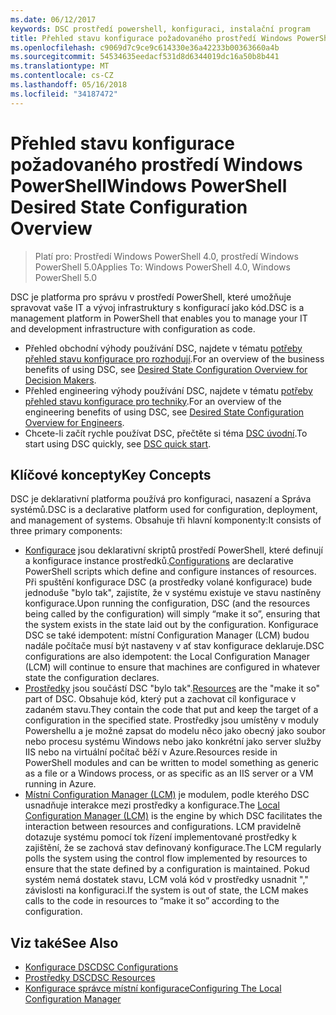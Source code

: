 ```yaml
---
ms.date: 06/12/2017
keywords: DSC prostředí powershell, konfiguraci, instalační program
title: Přehled stavu konfigurace požadovaného prostředí Windows PowerShell
ms.openlocfilehash: c9069d7c9ce9c614330e36a42233b00363660a4b
ms.sourcegitcommit: 54534635eedacf531d8d6344019dc16a50b8b441
ms.translationtype: MT
ms.contentlocale: cs-CZ
ms.lasthandoff: 05/16/2018
ms.locfileid: "34187472"
---
```

# <a name="windows-powershell-desired-state-configuration-overview"></a><span data-ttu-id="954b2-103">Přehled stavu konfigurace požadovaného prostředí Windows PowerShell</span><span class="sxs-lookup"><span data-stu-id="954b2-103">Windows PowerShell Desired State Configuration Overview</span></span>

> <span data-ttu-id="954b2-104">Platí pro: Prostředí Windows PowerShell 4.0, prostředí Windows PowerShell 5.0</span><span class="sxs-lookup"><span data-stu-id="954b2-104">Applies To: Windows PowerShell 4.0, Windows PowerShell 5.0</span></span>

<span data-ttu-id="954b2-105">DSC je platforma pro správu v prostředí PowerShell, které umožňuje spravovat vaše IT a vývoj infrastruktury s konfigurací jako kód.</span><span class="sxs-lookup"><span data-stu-id="954b2-105">DSC is a management platform in PowerShell that enables you to manage your IT and development infrastructure with configuration as code.</span></span>

- <span data-ttu-id="954b2-106">Přehled obchodní výhody používání DSC, najdete v tématu [potřeby přehled stavu konfigurace pro rozhodují](decisionMaker.md).</span><span class="sxs-lookup"><span data-stu-id="954b2-106">For an overview of the business benefits of using DSC, see [Desired State Configuration Overview for Decision Makers](decisionMaker.md).</span></span>
- <span data-ttu-id="954b2-107">Přehled engineering výhody používání DSC, najdete v tématu [potřeby přehled stavu konfigurace pro techniky](DscForEngineers.md).</span><span class="sxs-lookup"><span data-stu-id="954b2-107">For an overview of the engineering benefits of using DSC, see [Desired State Configuration Overview for Engineers](DscForEngineers.md).</span></span>
- <span data-ttu-id="954b2-108">Chcete-li začít rychle používat DSC, přečtěte si téma [DSC úvodní](quickStart.md).</span><span class="sxs-lookup"><span data-stu-id="954b2-108">To start using DSC quickly, see [DSC quick start](quickStart.md).</span></span>

## <a name="key-concepts"></a><span data-ttu-id="954b2-109">Klíčové koncepty</span><span class="sxs-lookup"><span data-stu-id="954b2-109">Key Concepts</span></span>

<span data-ttu-id="954b2-110">DSC je deklarativní platforma používá pro konfiguraci, nasazení a Správa systémů.</span><span class="sxs-lookup"><span data-stu-id="954b2-110">DSC is a declarative platform used for configuration, deployment, and management of systems.</span></span> <span data-ttu-id="954b2-111">Obsahuje tři hlavní komponenty:</span><span class="sxs-lookup"><span data-stu-id="954b2-111">It consists of three primary components:</span></span>

- <span data-ttu-id="954b2-112">[Konfigurace](configurations.md) jsou deklarativní skriptů prostředí PowerShell, které definují a konfigurace instance prostředků.</span><span class="sxs-lookup"><span data-stu-id="954b2-112">[Configurations](configurations.md) are declarative PowerShell scripts which define and configure instances of resources.</span></span>
    <span data-ttu-id="954b2-113">Při spuštění konfigurace DSC (a prostředky volané konfigurace) bude jednoduše "bylo tak", zajistíte, že v systému existuje ve stavu nastíněny konfigurace.</span><span class="sxs-lookup"><span data-stu-id="954b2-113">Upon running the configuration, DSC (and the resources being called by the configuration) will simply “make it so”, ensuring that the system exists in the state laid out by the configuration.</span></span>
    <span data-ttu-id="954b2-114">Konfigurace DSC se také idempotent: místní Configuration Manager (LCM) budou nadále počítače musí být nastaveny v ať stav konfigurace deklaruje.</span><span class="sxs-lookup"><span data-stu-id="954b2-114">DSC configurations are also idempotent: the Local Configuration Manager (LCM) will continue to ensure that machines are configured in whatever state the configuration declares.</span></span>
- <span data-ttu-id="954b2-115">[Prostředky](resources.md) jsou součástí DSC "bylo tak".</span><span class="sxs-lookup"><span data-stu-id="954b2-115">[Resources](resources.md) are the "make it so" part of DSC.</span></span> <span data-ttu-id="954b2-116">Obsahuje kód, který put a zachovat cíl konfigurace v zadaném stavu.</span><span class="sxs-lookup"><span data-stu-id="954b2-116">They contain the code that put and keep the target of a configuration in the specified state.</span></span>
    <span data-ttu-id="954b2-117">Prostředky jsou umístěny v moduly Powershellu a je možné zapsat do modelu něco jako obecný jako soubor nebo procesu systému Windows nebo jako konkrétní jako server služby IIS nebo na virtuální počítač běží v Azure.</span><span class="sxs-lookup"><span data-stu-id="954b2-117">Resources reside in PowerShell modules and can be written to model something as generic as a file or a Windows process, or as specific as an IIS server or a VM running in Azure.</span></span>
- <span data-ttu-id="954b2-118">[Místní Configuration Manager (LCM)](metaConfig.md) je modulem, podle kterého DSC usnadňuje interakce mezi prostředky a konfigurace.</span><span class="sxs-lookup"><span data-stu-id="954b2-118">The [Local Configuration Manager (LCM)](metaConfig.md) is the engine by which DSC facilitates the interaction between resources and configurations.</span></span>
    <span data-ttu-id="954b2-119">LCM pravidelně dotazuje systému pomocí tok řízení implementované prostředky k zajištění, že se zachová stav definovaný konfigurace.</span><span class="sxs-lookup"><span data-stu-id="954b2-119">The LCM regularly polls the system using the control flow implemented by resources to ensure that the state defined by a configuration is maintained.</span></span>
    <span data-ttu-id="954b2-120">Pokud systém nemá dostatek stavu, LCM volá kód v prostředky usnadnit "," závislosti na konfiguraci.</span><span class="sxs-lookup"><span data-stu-id="954b2-120">If the system is out of state, the LCM makes calls to the code in resources to “make it so” according to the configuration.</span></span>

## <a name="see-also"></a><span data-ttu-id="954b2-121">Viz také</span><span class="sxs-lookup"><span data-stu-id="954b2-121">See Also</span></span>

- [<span data-ttu-id="954b2-122">Konfigurace DSC</span><span class="sxs-lookup"><span data-stu-id="954b2-122">DSC Configurations</span></span>](configurations.md)
- [<span data-ttu-id="954b2-123">Prostředky DSC</span><span class="sxs-lookup"><span data-stu-id="954b2-123">DSC Resources</span></span>](resources.md)
- [<span data-ttu-id="954b2-124">Konfigurace správce místní konfigurace</span><span class="sxs-lookup"><span data-stu-id="954b2-124">Configuring The Local Configuration Manager</span></span>](metaConfig.md)